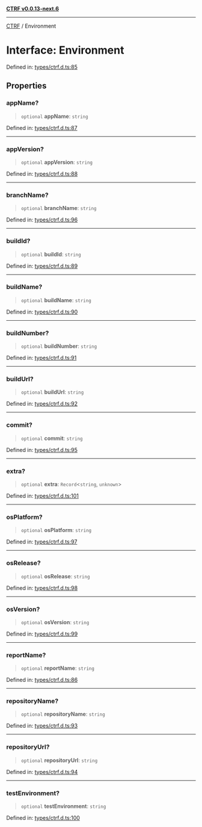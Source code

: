 [**CTRF v0.0.13-next.6**](../README.md)

***

[CTRF](../README.md) / Environment

# Interface: Environment

Defined in: [types/ctrf.d.ts:85](https://github.com/ctrf-io/ctrf-core-js/blob/main/types/ctrf.d.ts#L85)

## Properties

### appName?

> `optional` **appName**: `string`

Defined in: [types/ctrf.d.ts:87](https://github.com/ctrf-io/ctrf-core-js/blob/main/types/ctrf.d.ts#L87)

***

### appVersion?

> `optional` **appVersion**: `string`

Defined in: [types/ctrf.d.ts:88](https://github.com/ctrf-io/ctrf-core-js/blob/main/types/ctrf.d.ts#L88)

***

### branchName?

> `optional` **branchName**: `string`

Defined in: [types/ctrf.d.ts:96](https://github.com/ctrf-io/ctrf-core-js/blob/main/types/ctrf.d.ts#L96)

***

### buildId?

> `optional` **buildId**: `string`

Defined in: [types/ctrf.d.ts:89](https://github.com/ctrf-io/ctrf-core-js/blob/main/types/ctrf.d.ts#L89)

***

### buildName?

> `optional` **buildName**: `string`

Defined in: [types/ctrf.d.ts:90](https://github.com/ctrf-io/ctrf-core-js/blob/main/types/ctrf.d.ts#L90)

***

### buildNumber?

> `optional` **buildNumber**: `string`

Defined in: [types/ctrf.d.ts:91](https://github.com/ctrf-io/ctrf-core-js/blob/main/types/ctrf.d.ts#L91)

***

### buildUrl?

> `optional` **buildUrl**: `string`

Defined in: [types/ctrf.d.ts:92](https://github.com/ctrf-io/ctrf-core-js/blob/main/types/ctrf.d.ts#L92)

***

### commit?

> `optional` **commit**: `string`

Defined in: [types/ctrf.d.ts:95](https://github.com/ctrf-io/ctrf-core-js/blob/main/types/ctrf.d.ts#L95)

***

### extra?

> `optional` **extra**: `Record`\<`string`, `unknown`\>

Defined in: [types/ctrf.d.ts:101](https://github.com/ctrf-io/ctrf-core-js/blob/main/types/ctrf.d.ts#L101)

***

### osPlatform?

> `optional` **osPlatform**: `string`

Defined in: [types/ctrf.d.ts:97](https://github.com/ctrf-io/ctrf-core-js/blob/main/types/ctrf.d.ts#L97)

***

### osRelease?

> `optional` **osRelease**: `string`

Defined in: [types/ctrf.d.ts:98](https://github.com/ctrf-io/ctrf-core-js/blob/main/types/ctrf.d.ts#L98)

***

### osVersion?

> `optional` **osVersion**: `string`

Defined in: [types/ctrf.d.ts:99](https://github.com/ctrf-io/ctrf-core-js/blob/main/types/ctrf.d.ts#L99)

***

### reportName?

> `optional` **reportName**: `string`

Defined in: [types/ctrf.d.ts:86](https://github.com/ctrf-io/ctrf-core-js/blob/main/types/ctrf.d.ts#L86)

***

### repositoryName?

> `optional` **repositoryName**: `string`

Defined in: [types/ctrf.d.ts:93](https://github.com/ctrf-io/ctrf-core-js/blob/main/types/ctrf.d.ts#L93)

***

### repositoryUrl?

> `optional` **repositoryUrl**: `string`

Defined in: [types/ctrf.d.ts:94](https://github.com/ctrf-io/ctrf-core-js/blob/main/types/ctrf.d.ts#L94)

***

### testEnvironment?

> `optional` **testEnvironment**: `string`

Defined in: [types/ctrf.d.ts:100](https://github.com/ctrf-io/ctrf-core-js/blob/main/types/ctrf.d.ts#L100)
